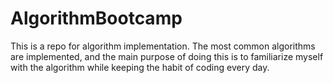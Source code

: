 # AlgorithmBootcamp
This is a repo for algorithm implementation. 
The most common algorithms are implemented, and the main purpose of doing this is to familiarize myself with the algorithm while keeping the habit of coding every day.
